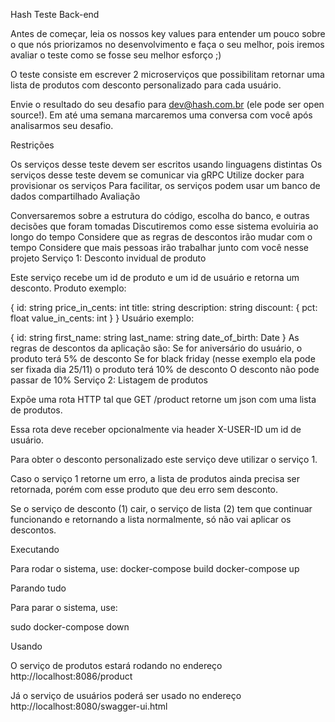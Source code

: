 Hash Teste Back-end

Antes de começar, leia os nossos key values para entender um pouco sobre o que nós priorizamos no desenvolvimento e faça o seu melhor, pois iremos avaliar o teste como se fosse seu melhor esforço ;)

O teste consiste em escrever 2 microserviços que possibilitam retornar uma lista de produtos com desconto personalizado para cada usuário.

Envie o resultado do seu desafio para dev@hash.com.br (ele pode ser open source!). Em até uma semana marcaremos uma conversa com você após analisarmos seu desafio.

Restrições

Os serviços desse teste devem ser escritos usando linguagens distintas
Os serviços desse teste devem se comunicar via gRPC
Utilize docker para provisionar os serviços
Para facilitar, os serviços podem usar um banco de dados compartilhado
Avaliação

Conversaremos sobre a estrutura do código, escolha do banco, e outras decisões que foram tomadas
Discutiremos como esse sistema evoluiria ao longo do tempo
Considere que as regras de descontos irão mudar com o tempo
Considere que mais pessoas irão trabalhar junto com você nesse projeto
Serviço 1: Desconto invidual de produto

Este serviço recebe um id de produto e um id de usuário e retorna um desconto.
Produto exemplo:

{
    id: string
    price_in_cents: int
    title: string
    description: string
    discount: {
        pct: float
        value_in_cents: int
    }
}
Usuário exemplo:

{
    id: string
    first_name: string
    last_name: string
    date_of_birth: Date
}
As regras de descontos da aplicação são:
Se for aniversário do usuário, o produto terá 5% de desconto
Se for black friday (nesse exemplo ela pode ser fixada dia 25/11) o produto terá 10% de desconto
O desconto não pode passar de 10%
Serviço 2: Listagem de produtos

Expõe uma rota HTTP tal que GET /product retorne um json com uma lista de produtos.

Essa rota deve receber opcionalmente via header X-USER-ID um id de usuário.

Para obter o desconto personalizado este serviço deve utilizar o serviço 1.

Caso o serviço 1 retorne um erro, a lista de produtos ainda precisa ser retornada, porém com esse produto que deu erro sem desconto.

Se o serviço de desconto (1) cair, o serviço de lista (2) tem que continuar funcionando e retornando a lista normalmente, só não vai aplicar os descontos.

Executando

Para rodar o sistema, use:
docker-compose build
docker-compose up

Parando tudo

Para parar o sistema, use:

sudo docker-compose down

Usando

O serviço de produtos estará rodando no endereço 
http://localhost:8086/product

Já o serviço de usuários poderá ser usado no endereço
http://localhost:8080/swagger-ui.html